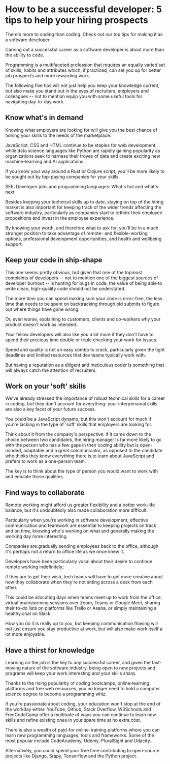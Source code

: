  # How to be a successful developer: 5 tips to help your hiring prospects

There's more to coding than coding. Check out our top tips for making it as a software developer.

Carving out a successful career as a software developer is about more than the ability to code.

Programming is a multifaceted profession that requires an equally varied set of skills, habits and attributes which, if practiced, can set you up for better job prospects and more rewarding work.

The following five tips will not just help you keep your knowledge current, but also make you stand out in the eyes of recruiters, employers and colleagues -- not to mention equip you with some useful tools for navigating day-to-day work.

## Know what's in demand

Knowing what employers are looking for will give you the best chance of honing your skills to the needs of the marketplace.

JavaScript, CSS and HTML continue to be staples for web development, while data science languages like Python are rapidly gaining popularity as organizations seek to harness their troves of data and create exciting new machine-learning and AI applications.

If you know your way around a Rust or Clojure script, you'll be more likely to be sought out by top-paying companies for your skills.

SEE: Developer jobs and programming languages: What's hot and what's next

Besides keeping your technical skills up to date, staying on top of the hiring market is also important for keeping track of the wider trends affecting the software industry, particularly as companies start to rethink their employee propositions and invest in the employee experience.

By knowing your worth, and therefore what to ask for, you'll be in a much stronger position to take advantage of remote- and flexible-working options, professional development opportunities, and health and wellbeing support.

## Keep your code in ship-shape

This one seems pretty obvious, but given that one of the topmost complaints of developers -- not to mention one of the biggest sources of developer burnout -- is hunting for bugs in code, the value of being able to write clean, high-quality code should not be understated.

The more time you can spend making sure your code is error-free, the less time that needs to be spent on backtracking through old submits to figure out where things have gone wrong.

Or, even worse, explaining to customers, clients and co-workers why your product doesn't work as intended.

Your fellow developers will also like you a lot more if they don't have to spend their precious time double or triple checking your work for issues.

Speed and quality is not an easy combo to crack, particularly given the tight deadlines and limited resources that dev teams typically work with.

But having a reputation as a diligent and meticulous coder is something that will always catch the attention of recruiters.

## Work on your 'soft' skills

We've already stressed the importance of robust technical skills for a career in coding, but they don't account for everything: your interpersonal skills are also a key facet of your future success.

You could be a JavaScript dynamo, but this won't account for much if you're lacking in the type of 'soft' skills that employers are looking for.

Think about it from the company's perspective: if it came down to the choice between two candidates, the hiring manager is far more likely to go with the person who has a few gaps in their coding ability but is open-minded, adaptable and a great communicator, as opposed to the candidate who thinks they know everything there is to learn about JavaScript and prefers to work as a one-person team.

The key is to think about the type of person you would want to work with and emulate those qualities.

## Find ways to collaborate

Remote working might afford us greater flexibility and a better work-life balance, but it's undoubtedly also made collaboration more difficult.

Particularly when you're working in software development, effective communication and teamwork are essential to keeping projects on track and on time, knowing who's working on what and generally making the working day more interesting.

Companies are gradually sending employees back to the office, although it's perhaps not a return to office life as we once knew it.

Developers have been particularly vocal about their desire to continue remote working indefinitely;

if they are to get their wish, tech teams will have to get more creative about how they collaborate when they're not sitting across a desk from each other.

This could be allocating days when teams meet up to work from the office, virtual brainstorming sessions over Zoom, Teams or Google Meet, sharing their to-do lists on platforms like Trello or Asana, or simply maintaining a healthy chat on Slack.

How you do it is really up to you, but keeping communication flowing will not just ensure you stay productive at work, but will also make work itself a lot more enjoyable.

## Have a thirst for knowledge

Learning on the job is the key to any successful career, and given the fast-moving nature of the software industry, being open to new projects and programs will keep your work interesting and your skills sharp.

Thanks to the rising popularity of coding bootcamps, online-learning platforms and free web resources, you no longer need to hold a computer science degree to become a programming whiz.

If you're passionate about coding, your education won't stop at the end of the workday either. YouTube, Github, Stack Overflow, W3Schools and FreeCodeCamp offer a multitude of ways you can continue to learn new skills and refine existing ones in your spare time at no extra cost.

There is also a wealth of paid-for online-training platforms where you can learn new programming languages, tools and frameworks. Some of the most popular include CodeAcademy, Udemy, PluralSight and Udacity.

Alternatively, you could spend your free time contributing to open-source projects like Django, Srapy, Tensorflow and the Python project.
